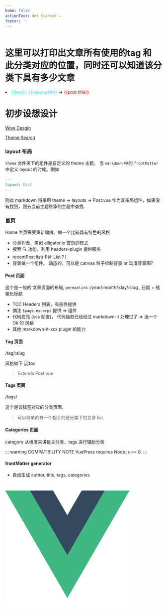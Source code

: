 ```yaml
---
home: false
actionText: Get Started →
footer: ''
---
```


<header class="header">
  <!-- {{JSON.stringify($tags, null, 4)}} -->
</header>

<div class="tag-lists">
  <h1>这里可以打印出文章所有使用的tag 和 此分类对应的位置，同时还可以知道该分类下具有多少文章</h1>
  <li v-for="(value, key) of $categories._metaMap" :key="key">
  <a style="color:cyan;" :href="value.path">{{key}}: {{value.path}}<OutboundLink /> </a>
    => <a style="color:red;" v-for="(post, index) in value.posts" :key="index" :href="post.path">{{post.title}}<OutboundLink /></a>
  </li>
</div>

# 初步设想设计

[Wow Desgin](https://ktquez.com/en/)

[Theme Search](https://github.com/search?q=vuepress+theme)

### layout 布局

`theme` 文件夹下的组件是自定义的 theme 主题。 当 `markdown` 中的 `frontMatter` 中定义 layout 的时候。例如

```markdown
---
layout: Post
---
```

则此 markdown 将采用 theme -> layouts -> Post.vue 作为其布局组件，如果没有找到，则去当前主题继承的主题中查找.

### 首页

Home 主页需要重新编排。做一个比较具有特色的风格

- 分类列表，类似 alligator.io 首页的模式
- 搜索 🔍 功能，利用 headers-plugin 提供服务
- recentPost list(卡片 List？)
- 背景做一个组件。 动态的，可以是 canvas 粒子绘制背景 or 动漫背景图?

#### Post 页面

这个是一般的 文章页面的布局, `permanlink` :/year/:month/:day/:slug , 日期 + 蛞蝓化标题

- TOC Headers 列表，有插件提供
- 摘注 `$page.excerpt` 提供 => 组件
- 代码高亮 (css 配置)， 代码抽取已经经过 markdown-it 处理过了 => 选一个 Ok 的 风格
- 其他 markdown-it-xxx plugin 的能力

#### Tag 页面

/tag/:slug

风格如下
<img :src="$withBase('/tag.png')" alt="foo">

> Extends Post.vue

#### Tags 页面

/tags/

这个是该标签对应的分类页面.

> 可以简单的有一个相关的该分类下的文章 list.

#### Categories 页面

category 从维度来讲是主分类，tags 进行辅助分类

::: warning COMPATIBILITY NOTE
VuePress requires Node.js >= 8.
:::

#### frontMatter generator

- 自动生成 author, title, tags, categories

<img src="./logo.png">

